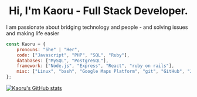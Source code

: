 

<h1 align="center">Hi, I'm Kaoru - Full Stack Developer.</h1>
<p>I am passionate about bridging technology and people - and solving issues and making life easier</p>


```javascript
const Kaoru = {
    pronouns: "She" | "Her",
    code: ["Javascript", "PHP", "SQL", "Ruby"],
    databases: ["MySQL", "PostgreSQL"],
    framework: ["Node.js", "Express", "React", "ruby on rails"],
    misc: ["Linux", "bash", "Google Maps Platform", "git", "GitHub", "JWT", "Twilio"]
};
```

[![Kaoru's GitHub stats](https://github-readme-stats.vercel.app/api?username=CarlSmoky&show_icons=true&theme=dracula&custom_title=Kaoru's_GitHub_Stats
)](https://github.com/CarlSmoky/github-readme-stats)
